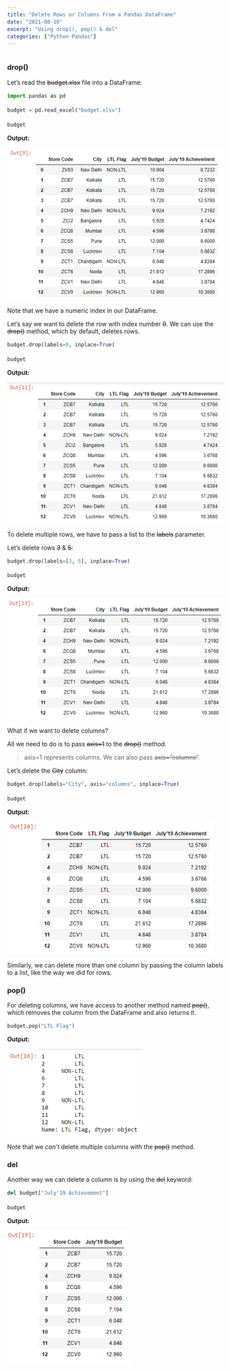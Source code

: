 ```yaml
---
title: "Delete Rows or Columns From a Pandas DataFrame"
date: "2021-08-10"
excerpt: "Using drop(), pop() & del"
categories: ["Python-Pandas"]
---
```


```toc

```

### drop()

Let’s read the ~~budget.xlsx~~ file into a DataFrame:

```py {numberLines}
import pandas as pd

budget = pd.read_excel("budget.xlsx")

budget
```

**Output:**

![Budget](../images/pandasDelete/budget.png)

Note that we have a numeric index in our DataFrame.

Let’s say we want to delete the row with index number ~~0~~. We can use the ~~drop()~~ method, which by default, deletes rows.

```py {numberLines}
budget.drop(labels=0, inplace=True)

budget
```

**Output:**

![Delete Row](../images/pandasDelete/dropRow.png)

To delete multiple rows, we have to pass a list to the ~~labels~~ parameter.

Let’s delete rows ~~3~~ & ~~5~~:

```py {numberLines}
budget.drop(labels=[3, 5], inplace=True)

budget
```

**Output:**

![Delete Multiple Rows](../images/pandasDelete/dropRowMultiple.png)

What if we want to delete columns?

All we need to do is to pass ~~axis=1~~ to the ~~drop()~~ method.

> axis=1 represents columns. We can also pass ~~axis=”columns”~~.

Let’s delete the ~~City~~ column:

```py {numberLines}
budget.drop(labels="City", axis="columns", inplace=True)

budget
```

**Output:**

![Column Delete](../images/pandasDelete/cityColumn.png)

Similarly, we can delete more than one column by passing the column labels to a list, like the way we did for rows.

### pop()

For deleting columns, we have access to another method named ~~pop()~~, which removes the column from the DataFrame and also returns it.

```py {numberLines}
budget.pop("LTL Flag")
```

**Output:**

![Pop](../images/pandasDelete/pop.png)

Note that we _can’t_ delete multiple columns with the ~~pop()~~ method.

### del

Another way we can delete a column is by using the ~~del~~ keyword:

```py {numberLines}
del budget["July'19 Achievement"]

budget
```

**Output:**

![Del](../images/pandasDelete/del.png)
